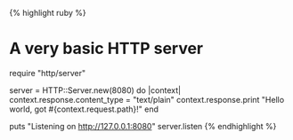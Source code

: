 {% highlight ruby %}
# A very basic HTTP server
require "http/server"

server = HTTP::Server.new(8080) do |context|
    context.response.content_type = "text/plain"
    context.response.print "Hello world, got #{context.request.path}!"
end

puts "Listening on http://127.0.0.1:8080"
server.listen
{% endhighlight %}
